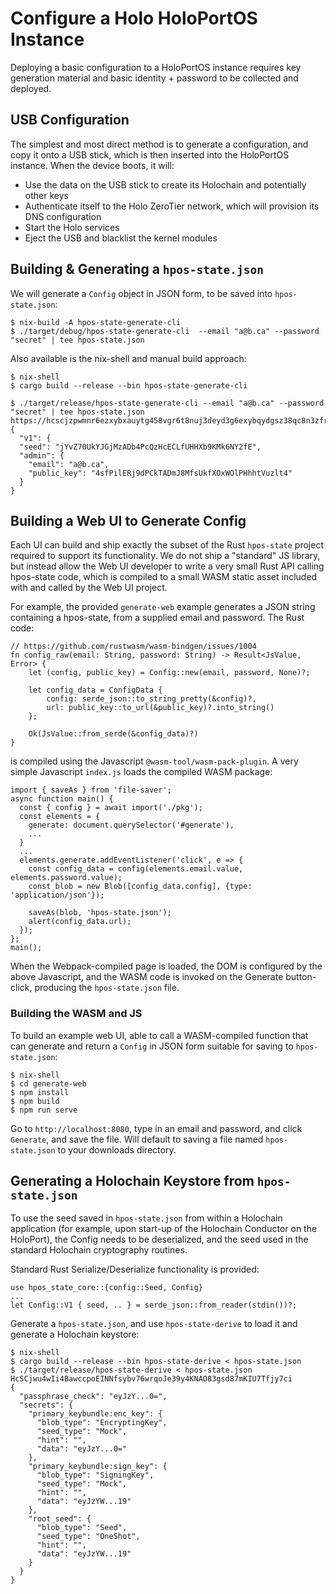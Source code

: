 # Configure a Holo HoloPortOS Instance

Deploying a basic configuration to a HoloPortOS instance requires key generation material and basic
identity + password to be collected and deployed.

## USB Configuration

The simplest and most direct method is to generate a configuration, and copy it onto a USB stick,
which is then inserted into the HoloPortOS instance.  When the device boots, it will:

- Use the data on the USB stick to create its Holochain and potentially other keys
- Authenticate itself to the Holo ZeroTier network, which will provision its DNS configuration
- Start the Holo services
- Eject the USB and blacklist the kernel modules

## Building & Generating a `hpos-state.json`

We will generate a `Config` object in JSON form, to be saved into `hpos-state.json`:

```
$ nix-build -A hpos-state-generate-cli
$ ./target/debug/hpos-state-generate-cli  --email "a@b.ca" --password "secret" | tee hpos-state.json
```

Also available is the nix-shell and manual build approach:
```
$ nix-shell
$ cargo build --release --bin hpos-state-generate-cli

$ ./target/release/hpos-state-generate-cli --email "a@b.ca" --password "secret" | tee hpos-state.json
https://hcscjzpwmnr6ezxybxauytg458vgr6t8nuj3deyd3g6exybqydgsz38qc8n3zfr.holohost.net/
{
  "v1": {
  "seed": "jYvZ70UkYJGjMzADb4PcQzHcECLfUHHXb9KMk6NY2fE",
  "admin": {
    "email": "a@b.ca",
    "public_key": "4sfPilERj9dPCkTADmJ8MfsUkfXOxWOlPHhhtVuzlt4"
  }
}
```

## Building a Web UI to Generate Config

Each UI can build and ship exactly the subset of the Rust `hpos-state` project required to support
its functionality.  We do not ship a "standard" JS library, but instead allow the Web UI developer
to write a very small Rust API calling hpos-state code, which is compiled to a small WASM static
asset included with and called by the Web UI project.

For example, the provided `generate-web` example generates a JSON string containing a hpos-state,
from a supplied email and password.  The Rust code:

```
// https://github.com/rustwasm/wasm-bindgen/issues/1004
fn config_raw(email: String, password: String) -> Result<JsValue, Error> {
    let (config, public_key) = Config::new(email, password, None)?;

    let config_data = ConfigData {
        config: serde_json::to_string_pretty(&config)?,
        url: public_key::to_url(&public_key)?.into_string()
    };

    Ok(JsValue::from_serde(&config_data)?)
}
```

is compiled using the Javascript `@wasm-tool/wasm-pack-plugin`.  A very simple Javascript `index.js`
loads the compiled WASM package:

```
import { saveAs } from 'file-saver';
async function main() {
  const { config } = await import('./pkg');
  const elements = {
    generate: document.querySelector('#generate'),
    ...
  }
  ...
  elements.generate.addEventListener('click', e => {
    const config_data = config(elements.email.value, elements.password.value);
    const blob = new Blob([config_data.config], {type: 'application/json'});

    saveAs(blob, 'hpos-state.json');
    alert(config_data.url);
  });
};
main();
```

When the Webpack-compiled page is loaded, the DOM is configured by the above Javascript, and the
WASM code is invoked on the Generate button-click, producing the `hpos-state.json` file.

### Building the WASM and JS

To build an example web UI, able to call a WASM-compiled function that can generate and return a
`Config` in JSON form suitable for saving to `hpos-state.json`:

```
$ nix-shell
$ cd generate-web
$ npm install
$ npm build
$ npm run serve
```

Go to `http://localhost:8080`, type in an email and password, and click `Generate`, and save the
file.  Will default to saving a file named `hpos-state.json` to your downloads directory.

## Generating a Holochain Keystore from `hpos-state.json`

To use the seed saved in `hpos-state.json` from within a Holochain application (for example, upon
start-up of the Holochain Conductor on the HoloPort), the Config needs to be deserialized, and the
seed used in the standard Holochain cryptography routines.

Standard Rust Serialize/Deserialize functionality is provided:

```
use hpos_state_core::{config::Seed, Config}
...
let Config::V1 { seed, .. } = serde_json::from_reader(stdin())?;
```

Generate a `hpos-state.json`, and use `hpos-state-derive` to load it and generate a Holochain
keystore:

```
$ nix-shell
$ cargo build --release --bin hpos-state-derive < hpos-state.json
$ ./target/release/hpos-state-derive < hpos-state.json
HcSCjwu4wIi4BawccpoEINNfsybv76wrqoJe39y4KNAO83gsd87mKIU7Tfjy7ci
{
  "passphrase_check": "eyJzY...0=",
  "secrets": {
    "primary_keybundle:enc_key": {
      "blob_type": "EncryptingKey",
      "seed_type": "Mock",
      "hint": "",
      "data": "eyJzY...0="
    },
    "primary_keybundle:sign_key": {
      "blob_type": "SigningKey",
      "seed_type": "Mock",
      "hint": "",
      "data": "eyJzYW...19"
    },
    "root_seed": {
      "blob_type": "Seed",
      "seed_type": "OneShot",
      "hint": "",
      "data": "eyJzYW...19"
    }
  }
}
```
